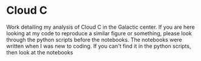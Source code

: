 # Cloud C
Work detailing my analysis of Cloud C in the Galactic center.
If you are here looking at my code to reproduce a similar figure or something, please look through the python scripts before the notebooks. The notebooks were written when I was new to coding. If you can't find it in the python scripts, then look at the notebooks
